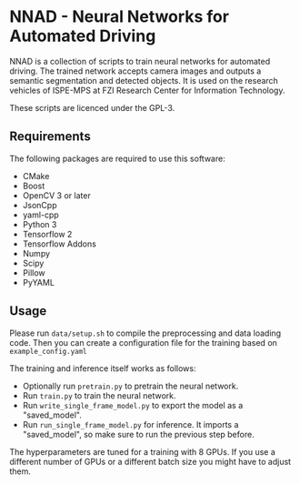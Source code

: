 # NNAD - Neural Networks for Automated Driving

NNAD is a collection of scripts to train neural networks for automated driving.
The trained network accepts camera images and outputs a semantic segmentation and detected objects.
It is used on the research vehicles of ISPE-MPS at FZI Research Center for Information Technology.

These scripts are licenced under the GPL-3.

## Requirements
The following packages are required to use this software:

- CMake
- Boost
- OpenCV 3 or later
- JsonCpp
- yaml-cpp
- Python 3
- Tensorflow 2
- Tensorflow Addons
- Numpy
- Scipy
- Pillow
- PyYAML

## Usage
Please run `data/setup.sh` to compile the preprocessing and data loading code.
Then you can create a configuration file for the training based on `example_config.yaml`

The training and inference itself works as follows:

- Optionally run `pretrain.py` to pretrain the neural network.
- Run `train.py` to train the neural network.
- Run `write_single_frame_model.py` to export the model as a "saved_model".
- Run `run_single_frame_model.py` for inference. It imports a "saved_model",
  so make sure to run the previous step before.

The hyperparameters are tuned for a training with 8 GPUs.
If you use a different number of GPUs or a different batch size you might have to adjust them.
